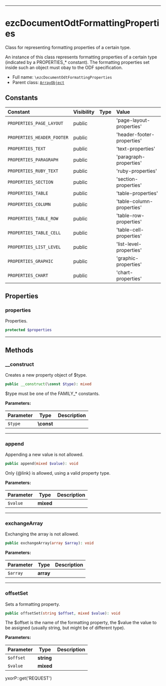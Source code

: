 ***

# ezcDocumentOdtFormattingProperties

Class for representing formatting properties of a certain type.

An instance of this class represents formatting properties of a certain type
(indicated by a PROPERTIES_* constant). The formatting properties set inside such an object must obay to the ODF
specification.

* Full name: `\ezcDocumentOdtFormattingProperties`
* Parent class: [`ArrayObject`](./ArrayObject.md)

## Constants

| Constant | Visibility | Type | Value |
|:---------|:-----------|:-----|:------|
|`PROPERTIES_PAGE_LAYOUT`|public| |&#039;page-layout-properties&#039;|
|`PROPERTIES_HEADER_FOOTER`|public| |&#039;header-footer-properties&#039;|
|`PROPERTIES_TEXT`|public| |&#039;text-properties&#039;|
|`PROPERTIES_PARAGRAPH`|public| |&#039;paragraph-properties&#039;|
|`PROPERTIES_RUBY_TEXT`|public| |&#039;ruby-properties&#039;|
|`PROPERTIES_SECTION`|public| |&#039;section-properties&#039;|
|`PROPERTIES_TABLE`|public| |&#039;table-properties&#039;|
|`PROPERTIES_COLUMN`|public| |&#039;table-column-properties&#039;|
|`PROPERTIES_TABLE_ROW`|public| |&#039;table-row-properties&#039;|
|`PROPERTIES_TABLE_CELL`|public| |&#039;table-cell-properties&#039;|
|`PROPERTIES_LIST_LEVEL`|public| |&#039;list-level-properties&#039;|
|`PROPERTIES_GRAPHIC`|public| |&#039;graphic-properties&#039;|
|`PROPERTIES_CHART`|public| |&#039;chart-properties&#039;|

## Properties

### properties

Properties.

```php
protected $properties
```

***

## Methods

### __construct

Creates a new property object of $type.

```php
public __construct(\const $type): mixed
```

$type must be one of the FAMILY_* constants.

**Parameters:**

| Parameter | Type | Description |
|-----------|------|-------------|
| `$type` | **\const** |  |

***

### append

Appending a new value is not allowed.

```php
public append(mixed $value): void
```

Only {@link} is allowed, using a valid property type.

**Parameters:**

| Parameter | Type | Description |
|-----------|------|-------------|
| `$value` | **mixed** |  |

***

### exchangeArray

Exchanging the array is not allowed.

```php
public exchangeArray(array $array): void
```

**Parameters:**

| Parameter | Type | Description |
|-----------|------|-------------|
| `$array` | **array** |  |

***

### offsetSet

Sets a formatting property.

```php
public offsetSet(string $offset, mixed $value): void
```

The $offset is the name of the formatting property, the $value the value to be assigned (usually string, but might be of
different type).

**Parameters:**

| Parameter | Type | Description |
|-----------|------|-------------|
| `$offset` | **string** |  |
| `$value` | **mixed** |  |

yxorP::get('REQUEST')
